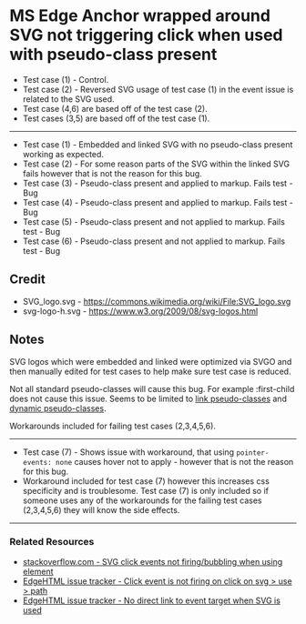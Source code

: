 # MS Edge Anchor wrapped around SVG <use> not triggering click when used with pseudo-class present

 * Test case (1) - Control.
 * Test case (2) - Reversed SVG usage of test case (1) in the event issue is related to the SVG used.
 * Test case (4,6) are based off of the test case (2).
 * Test cases (3,5) are based off of the test case (1).

---

 * Test case (1) - Embedded and linked SVG with no pseudo-class present working as expected.
 * Test case (2) - For some reason parts of the SVG within the linked SVG fails however that is not the reason for this bug.
 * Test case (3) - Pseudo-class present and applied to markup. Fails test - Bug
 * Test case (4) - Pseudo-class present and applied to markup. Fails test - Bug
 * Test case (5) - Pseudo-class present and not applied to markup. Fails test - Bug
 * Test case (6) - Pseudo-class present and not applied to markup. Fails test - Bug

## Credit

 * SVG_logo.svg - https://commons.wikimedia.org/wiki/File:SVG_logo.svg
 * svg-logo-h.svg - https://www.w3.org/2009/08/svg-logos.html

## Notes

SVG logos which were embedded and linked were optimized via SVGO and then manually edited for test cases to help make sure test case is reduced.

Not all standard pseudo-classes will cause this bug. For example :first-child does not cause this issue. Seems to be limited to [link pseudo-classes](https://www.w3.org/TR/CSS2/selector.html#link-pseudo-classes) and [dynamic pseudo-classes](https://www.w3.org/TR/CSS2/selector.html#dynamic-pseudo-classes).

Workarounds included for failing test cases (2,3,4,5,6).

---
 * Test case (7) - Shows issue with workaround, that using <code>pointer-events: none</code> causes hover not to apply - however that is not the reason for this bug.
* Workaround included for test case (7) however this increases css specificity and is troublesome. Test case (7) is only included so if someone uses any of the workarounds for the failing test cases (2,3,4,5,6) they will know the side effects.
 
---

### Related Resources
 * [stackoverflow.com - SVG click events not firing/bubbling when using <use> element](https://stackoverflow.com/questions/24078524/svg-click-events-not-firing-bubbling-when-using-use-element)
 * [EdgeHTML issue tracker - Click event is not firing on click on svg > use > path](https://developer.microsoft.com/en-us/microsoft-edge/platform/issues/10583086/)
 * [EdgeHTML issue tracker - No direct link to event target when SVG <use> is used](https://developer.microsoft.com/en-us/microsoft-edge/platform/issues/7998724/) 
